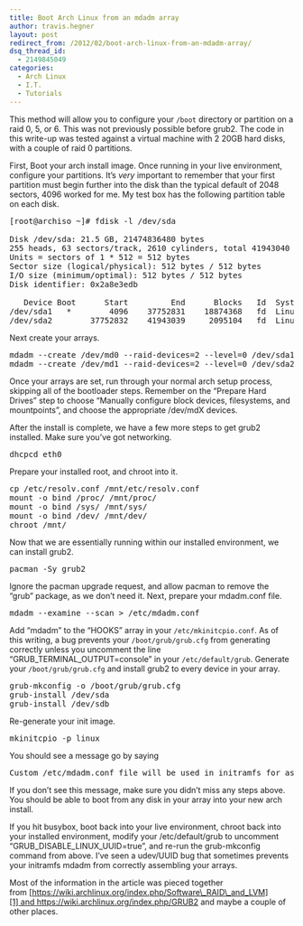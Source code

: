 ```yaml
---
title: Boot Arch Linux from an mdadm array
author: travis.hegner
layout: post
redirect_from: /2012/02/boot-arch-linux-from-an-mdadm-array/
dsq_thread_id:
  - 2149845049
categories:
  - Arch Linux
  - I.T.
  - Tutorials
---
```

This method will allow you to configure your `/boot` directory or partition on a raid 0, 5, or 6. This was not previously possible before grub2. The code in this write-up was tested against a virtual machine with 2 20GB hard disks, with a couple of raid 0 partitions.

First, Boot your arch install image. Once running in your live environment, configure your partitions. It&#8217;s *very* important to remember that your first partition must begin further into the disk than the typical default of 2048 sectors, 4096 worked for me. My test box has the following partition table on each disk.

<pre>[root@archiso ~]# fdisk -l /dev/sda

Disk /dev/sda: 21.5 GB, 21474836480 bytes
255 heads, 63 sectors/track, 2610 cylinders, total 41943040 sectors
Units = sectors of 1 * 512 = 512 bytes
Sector size (logical/physical): 512 bytes / 512 bytes
I/O size (minimum/optimal): 512 bytes / 512 bytes
Disk identifier: 0x2a8e3edb

   Device Boot      Start         End      Blocks   Id  System
/dev/sda1   *        4096    37752831    18874368   fd  Linux raid autodetect
/dev/sda2        37752832    41943039     2095104   fd  Linux raid autodetect</pre>

Next create your arrays.

<pre>mdadm --create /dev/md0 --raid-devices=2 --level=0 /dev/sda1 /dev/sdb1
mdadm --create /dev/md1 --raid-devices=2 --level=0 /dev/sda2 /dev/sdb2</pre>

Once your arrays are set, run through your normal arch setup process, skipping all of the bootloader steps. Remember on the &#8220;Prepare Hard Drives&#8221; step to choose &#8220;Manually configure block devices, filesystems, and mountpoints&#8221;, and choose the appropriate /dev/mdX devices.

After the install is complete, we have a few more steps to get grub2 installed. Make sure you&#8217;ve got networking.

<pre>dhcpcd eth0</pre>

Prepare your installed root, and chroot into it.

<pre>cp /etc/resolv.conf /mnt/etc/resolv.conf 
mount -o bind /proc/ /mnt/proc/
mount -o bind /sys/ /mnt/sys/
mount -o bind /dev/ /mnt/dev/
chroot /mnt/</pre>

Now that we are essentially running within our installed environment, we can install grub2.

<pre>pacman -Sy grub2</pre>

Ignore the pacman upgrade request, and allow pacman to remove the &#8220;grub&#8221; package, as we don&#8217;t need it. Next, prepare your mdadm.conf file.

<pre>mdadm --examine --scan &gt; /etc/mdadm.conf</pre>

Add &#8220;mdadm&#8221; to the &#8220;HOOKS&#8221; array in your `/etc/mkinitcpio.conf`. As of this writing, a bug prevents your `/boot/grub/grub.cfg` from generating correctly unless you uncomment the line &#8220;GRUB\_TERMINAL\_OUTPUT=console&#8221; in your `/etc/default/grub`. Generate your `/boot/grub/grub.cfg` and install grub2 to every device in your array.

<pre>grub-mkconfig -o /boot/grub/grub.cfg
grub-install /dev/sda
grub-install /dev/sdb</pre>

Re-generate your init image.

<pre>mkinitcpio -p linux</pre>

You should see a message go by saying

<pre>Custom /etc/mdadm.conf file will be used in initramfs for assembling arrays.</pre>

If you don&#8217;t see this message, make sure you didn&#8217;t miss any steps above. You should be able to boot from any disk in your array into your new arch install.

If you hit busybox, boot back into your live environment, chroot back into your installed environment, modify your /etc/default/grub to uncomment &#8220;GRUB\_DISABLE\_LINUX_UUID=true&#8221;, and re-run the grub-mkconfig command from above. I&#8217;ve seen a udev/UUID bug that sometimes prevents your initramfs mdadm from correctly assembling your arrays.

Most of the information in the article was pieced together from [https://wiki.archlinux.org/index.php/Software\_RAID\_and_LVM][1] and <https://wiki.archlinux.org/index.php/GRUB2> and maybe a couple of other places.

 [1]: https://wiki.archlinux.org/index.php/Software_RAID_and_LVM